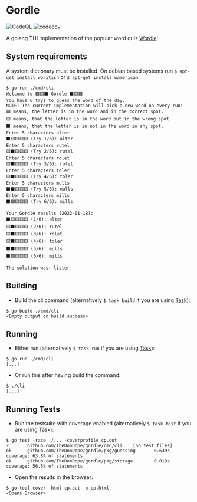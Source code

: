 # Gordle

[![CodeQL](https://github.com/TheDonDope/gordle/actions/workflows/codeql-analysis.yml/badge.svg)](https://github.com/TheDonDope/gordle/actions/workflows/codeql-analysis.yml) [![codecov](https://codecov.io/gh/TheDonDope/gordle/branch/develop/graph/badge.svg?token=DM0KH9IJLG)](https://codecov.io/gh/TheDonDope/gordle)

A golang TUI implementation of the popular word quiz [Wordle](https://www.powerlanguage.co.uk/wordle/)!

## System requirements

A system dictionary must be installed. On debian based systems run `$ apt-get install wbritish` or `$ apt-get install wamerican`.

```shell
$ go run ./cmd/cli
Welcome to 🟩🟨⬛ Gordle ⬛🟨🟩
You have 6 trys to guess the word of the day.
NOTE: The current implementation will pick a new word on every run!
🟩 means, the letter is in the word and in the correct spot.
🟨 means, that the letter is in the word but in the wrong spot.
⬛ means, that the letter is in not in the word in any spot.
Enter 5 characters alter
⬛🟨🟨🟨🟨 (Try 1/6): alter
Enter 5 characters rutel
🟨⬛🟨🟨🟨 (Try 2/6): rutel
Enter 5 characters rolet
🟨⬛🟨🟨🟨 (Try 3/6): rolet
Enter 5 characters toler
🟨⬛🟨🟨🟨 (Try 4/6): toler
Enter 5 characters mulls
⬛⬛🟨🟨🟨 (Try 5/6): mulls
Enter 5 characters mills
⬛🟩🟨🟨🟨 (Try 6/6): mills

Your Gordle results (2022-01-18):
⬛🟨🟨🟨🟨 (1/6): alter
🟨⬛🟨🟨🟨 (2/6): rutel
🟨⬛🟨🟨🟨 (3/6): rolet
🟨⬛🟨🟨🟨 (4/6): toler
⬛⬛🟨🟨🟨 (5/6): mulls
⬛🟩🟨🟨🟨 (6/6): mills

The solution was: lister
```

## Building

- Build the cli command (alternatively `$ task build` if you are using [Task](https://taskfile.dev/#/)):

```shell
$ go build ./cmd/cli
<Empty output on build success>
```

## Running

- Either run (alternatively `$ task run` if you are using [Task](https://taskfile.dev/#/)):

```shell
$ go run ./cmd/cli
[...]
```

- Or run this after having build the command:

```shell
$ ./cli
[...]
```

## Running Tests

- Run the testsuite with coverage enabled (alternatively `$ task test` if you are using [Task](https://taskfile.dev/#/)):

```shell
$ go test -race ./... -coverprofile cp.out
?       github.com/TheDonDope/gordle/cmd/cli    [no test files]
ok      github.com/TheDonDope/gordle/pkg/guessing       0.639s  coverage: 63.8% of statements
ok      github.com/TheDonDope/gordle/pkg/storage        0.019s  coverage: 56.5% of statements
```

- Open the results in the browser:

```shell
$ go tool cover -html cp.out -o cp.html
<Opens Browser>
```
